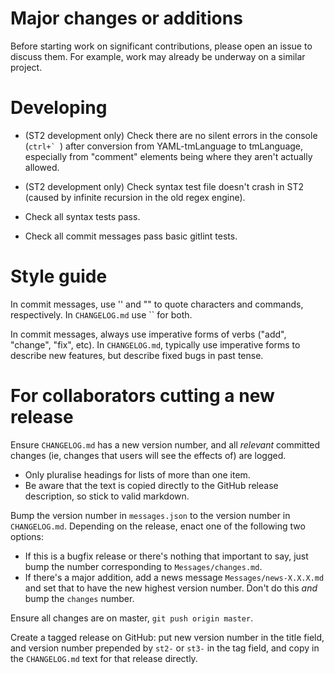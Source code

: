 Major changes or additions
==========================

Before starting work on significant contributions, please open an issue to discuss them. For example, work may already be underway on a similar project.

Developing
==========

- (ST2 development only) Check there are no silent errors in the console (``ctrl+` ``) after conversion from YAML-tmLanguage to tmLanguage, especially from "comment" elements being where they aren't actually allowed.

- (ST2 development only) Check syntax test file doesn't crash in ST2 (caused by infinite recursion in the old regex engine).

- Check all syntax tests pass.

- Check all commit messages pass basic gitlint tests.

Style guide
===========

In commit messages, use '' and "" to quote characters and commands, respectively. In `CHANGELOG.md` use \`\` for both.

In commit messages, always use imperative forms of verbs ("add", "change", "fix", etc). In `CHANGELOG.md`, typically use imperative forms to describe new features, but describe fixed bugs in past tense.

For collaborators cutting a new release
=======================================

Ensure `CHANGELOG.md` has a new version number, and all *relevant* committed changes (ie, changes that users will see the effects of) are logged.
- Only pluralise headings for lists of more than one item.
- Be aware that the text is copied directly to the GitHub release description, so stick to valid markdown.

Bump the version number in `messages.json` to the version number in `CHANGELOG.md`. Depending on the release, enact one of the following two options:
- If this is a bugfix release or there's nothing that important to say, just bump the number corresponding to `Messages/changes.md`.
- If there's a major addition, add a news message `Messages/news-X.X.X.md` and set that to have the new highest version number. Don't do this *and* bump the `changes` number.

Ensure all changes are on master, `git push origin master`.

Create a tagged release on GitHub: put new version number in the title field, and version number prepended by `st2-` or `st3-` in the tag field, and copy in the `CHANGELOG.md` text for that release directly.
